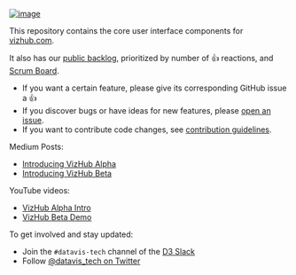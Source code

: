 [![image](https://user-images.githubusercontent.com/68416/43398298-4d5e7284-9425-11e8-8c08-4e980141bbbc.png)](https://vizhub.com/)

This repository contains the core user interface components for [vizhub.com](https://vizhub.com).

It also has our [public backlog](https://github.com/datavis-tech/vizhub-ui/issues?q=is%3Aissue+is%3Aopen+sort%3Areactions-%2B1-desc), prioritized by number of :thumbsup: reactions, and [Scrum Board](https://github.com/datavis-tech/vizhub-ui/projects/1).

 * If you want a certain feature, please give its corresponding GitHub issue a :thumbsup:
 * If you discover bugs or have ideas for new features, please [open an issue](https://github.com/datavis-tech/vizhub-ui/issues/new?template=upvotable.md).
 * If you want to contribute code changes, see [contribution guidelines](CONTRIBUTING.md).

Medium Posts:
 * [Introducing VizHub Alpha](https://medium.com/@currankelleher/introducing-vizhub-75644cb8bba6)
 * [Introducing VizHub Beta](https://medium.com/@currankelleher/introducing-vizhub-beta-2edc4a0a1908)

YouTube videos:
 * [VizHub Alpha Intro](https://www.youtube.com/watch?v=5KlhI67cueI&feature=youtu.be)
 * [VizHub Beta Demo](https://www.youtube.com/watch?v=qaOzZ7L3dJo)

To get involved and stay updated:

 * Join the `#datavis-tech` channel of the [D3 Slack](https://d3-slackin.herokuapp.com/)
 * Follow [@datavis_tech on Twitter](https://twitter.com/datavis_tech)
